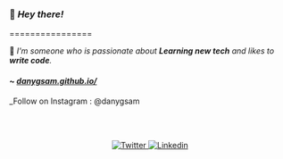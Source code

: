 ### 👋 **_Hey there!_**
================

🙂 *I'm someone who is passionate about **Learning new tech** and likes to **write code**.*

#### ~ [_danygsam.github.io/_](https://danygsam.github.io/)

_Follow on Instagram : @danygsam

<br>
<br>

<p align="center">
  <a href="https://twitter.com/danygsam/" target="_blank">
    <img src="https://img.shields.io/badge/twitter-%231DA1F2.svg?&style=for-the-badge&logo=twitter&logoColor=white&color=071A2C" alt="Twitter"/>
  </a>
  <a href="https://linkedin.com/in/danygsam/" target="_blank">
    <img src="https://img.shields.io/badge/linkedin-%230077B5.svg?&style=for-the-badge&logo=linkedin&logoColor=white&color=071A2C" alt="Linkedin"/>
  </a>
  </a>
</p>
